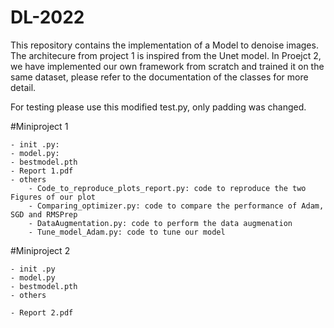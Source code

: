 # DL-2022
This repository contains the implementation of a Model to denoise images. The architecure from project 1 is inspired from the Unet model. 
In Proejct 2, we have implemented our own framework from scratch and trained it on the same dataset, please refer to the documentation of the classes for more detail. 

For testing please use this modified test.py, only padding was changed. 


#Miniproject 1

    - init .py:
    - model.py: 
    - bestmodel.pth
    - Report 1.pdf
    - others
        - Code_to_reproduce_plots_report.py: code to reproduce the two Figures of our plot
        - Comparing_optimizer.py: code to compare the performance of Adam, SGD and RMSPrep
        - DataAugmentation.py: code to perform the data augmenation
        - Tune_model_Adam.py: code to tune our model

#Miniproject 2

    - init .py
    - model.py
    - bestmodel.pth
    - others

    - Report 2.pdf
